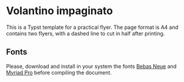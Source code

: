 # Volantino impaginato
This is a Typst template for a practical flyer.
The page format is A4 and contains two flyers, with a dashed line to cut in half after printing.

## Fonts
Please, download and install in your system the fonts [Bebas Neue](https://fonts.google.com/specimen/Bebas+Neue) and [Myriad Pro](https://www.cufonfonts.com/font/myriad-pro) before compiling the document.
